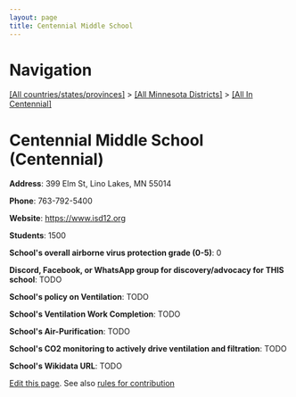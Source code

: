 ```yaml
---
layout: page
title: Centennial Middle School
---
```

# Navigation

[[All countries/states/provinces]](../../..) > [[All Minnesota Districts]](../..) > [[All In Centennial]](..)

# Centennial Middle School (Centennial)

**Address**: 399 Elm St, Lino Lakes, MN 55014

**Phone**: 763-792-5400

**Website**: <https://www.isd12.org>

**Students**: 1500

**School's overall airborne virus protection grade (0-5)**: 0

**Discord, Facebook, or WhatsApp group for discovery/advocacy for THIS school**: TODO

**School's policy on Ventilation**: TODO

**School's Ventilation Work Completion**: TODO

**School's Air-Purification**: TODO

**School's CO2 monitoring to actively drive ventilation and filtration**: TODO

**School's Wikidata URL**: TODO


[Edit this page](https://github.com/ventilate-schools/MN/edit/main/./Centennial/Centennial_Middle_School.md). See also [rules for contribution](../../../contribution-rules/)